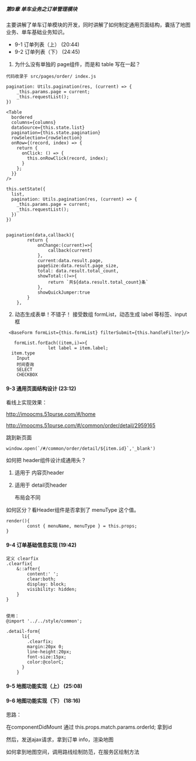 ##### 第9章 单车业务之订单管理模块

主要讲解了单车订单模块的开发，同时讲解了如何制定通用页面结构，囊括了地图业务、单车基础业务知识。

-  9-1 订单列表（上） (20:44)
-  9-2 订单列表（下） (24:45)



1. 为什么没有单独的 page组件，而是和 table 写在一起？

```react
代码收录于 src/pages/order/ index.js

pagination: Utils.pagination(res, (current) => {
	_this.params.page = current;
	_this.requestList();
})

<Table
  bordered
  columns={columns}
  dataSource={this.state.list}
  pagination={this.state.pagination}
  rowSelection={rowSelection}
  onRow={(record, index) => {
    return {
      onClick: () => {
        this.onRowClick(record, index);
      }
    };
  }}
/>

this.setState({
  list,
  pagination: Utils.pagination(res, (current) => {
    _this.params.page = current;
    _this.requestList();
  })
})


pagination(data,callback){
        return {
            onChange:(current)=>{
                callback(current)
            },
            current:data.result.page,
            pageSize:data.result.page_size,
            total: data.result.total_count,
            showTotal:()=>{
                return `共${data.result.total_count}条`
            },
            showQuickJumper:true
        }
    },

```

2. 动态生成表单！不错子！
   接受数组 formList，动态生成 label 等标签、input 框

```react
 <BaseForm formList={this.formList} filterSubmit={this.handleFilter}/>

   formList.forEach((item,i)=>{
                let label = item.label;
  item.type
   	Input
    时间查询
    SELECT
    CHECKBOX
```





#### 9-3 通用页面结构设计 (23:12)

看线上实现效果：

http://imoocms.51purse.com/#/home

http://imoocms.51purse.com/#/common/order/detail/2959165



跳到新页面

```
window.open(`/#/common/order/detail/${item.id}`,'_blank')
```

如何把 header组件设计成通用头？

1. 适用于 内容页header

2. 适用于 detail页header

   布局会不同


如何区分？看Header组件是否拿到了 menuType 这个值。

```react
render(){
        const { menuName, menuType } = this.props;
}
```



#### 9-4 订单基础信息实现 (19:42)

```less
定义 clearfix
.clearfix{
    &::after{
        content:' ';
        clear:both;
        display: block;
        visibility: hidden;
    }
}


使用：
@import '../../style/common';

.detail-form{
      li{
        .clearfix;
        margin:20px 0;
        line-height:20px;
        font-size:15px;
        color:@colorC;
      }
    }
```

#### 9-5 地图功能实现（上） (25:08)

#### 9-6 地图功能实现（下） (18:16)

思路：

在componentDidMount 通过  this.props.match.params.orderId;  拿到id

然后，发送ajax请求，拿到订单 info，渲染地图

如何拿到地图空间，调用路线绘制防范，在服务区绘制方法

